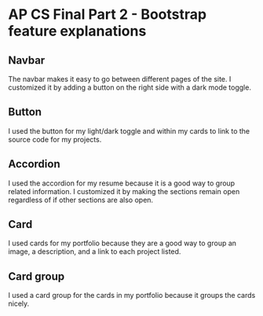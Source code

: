 # AP CS Final Part 2 - Bootstrap feature explanations

## Navbar

The navbar makes it easy to go between different pages of the site. I customized it by adding a button on the right side with a dark mode toggle.

## Button

I used the button for my light/dark toggle and within my cards to link to the source code for my projects.

## Accordion

I used the accordion for my resume because it is a good way to group related information. I customized it by making the sections remain open regardless of if other sections are also open.

## Card

I used cards for my portfolio because they are a good way to group an image, a description, and a link to each project listed.

## Card group

I used a card group for the cards in my portfolio because it groups the cards nicely.

